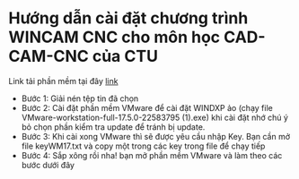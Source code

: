 # Hướng dẫn cài đặt chương trình WINCAM CNC cho môn học CAD-CAM-CNC của CTU

Link tải phần mềm tại đây [link](https://drive.google.com/drive/folders/1kGjZQqTp6vLFJtB1hogBdFSJD0vARNh6?usp=sharing)

- Bước 1: Giải nén tệp tin đã chọn
- Bước 2: Cài đặt phần mềm VMware để cài đặt WINDXP ảo (chạy file VMware-workstation-full-17.5.0-22583795 (1).exe) khi cài đặt nhớ chú ý bỏ chọn phần kiểm tra update để tránh bị update.
- Bước 3: Khi cài xong VMware thì sẽ được yêu cầu nhập Key. Bạn cần mở file keyWM17.txt và copy một trong các key trong file để chạy tiếp
- Bước 4: Sắp xông rồi nha! bạn mở phần mềm VMware và làm theo các bước dưới đây
  



